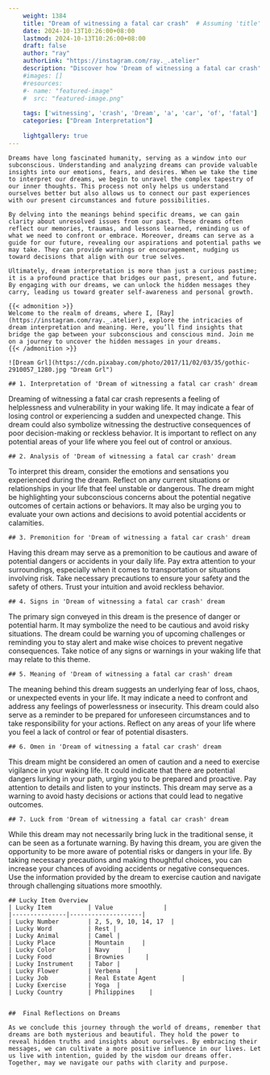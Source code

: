 ```yaml
---
    weight: 1384
    title: "Dream of witnessing a fatal car crash"  # Assuming 'title' column exists
    date: 2024-10-13T10:26:00+08:00
    lastmod: 2024-10-13T10:26:00+08:00
    draft: false
    author: "ray"
    authorLink: "https://instagram.com/ray._.atelier"
    description: "Discover how 'Dream of witnessing a fatal car crash' can interpret your future and uncover its significant meanings in your life."
    #images: []
    #resources:
    #- name: "featured-image"
    #  src: "featured-image.png"
    
    tags: ['witnessing', 'crash', 'Dream', 'a', 'car', 'of', 'fatal']
    categories: ["Dream Interpretation"]
    
    lightgallery: true
---
```

    
    Dreams have long fascinated humanity, serving as a window into our subconscious. Understanding and analyzing dreams can provide valuable insights into our emotions, fears, and desires. When we take the time to interpret our dreams, we begin to unravel the complex tapestry of our inner thoughts. This process not only helps us understand ourselves better but also allows us to connect our past experiences with our present circumstances and future possibilities.
    
    By delving into the meanings behind specific dreams, we can gain clarity about unresolved issues from our past. These dreams often reflect our memories, traumas, and lessons learned, reminding us of what we need to confront or embrace. Moreover, dreams can serve as a guide for our future, revealing our aspirations and potential paths we may take. They can provide warnings or encouragement, nudging us toward decisions that align with our true selves.
    
    Ultimately, dream interpretation is more than just a curious pastime; it is a profound practice that bridges our past, present, and future. By engaging with our dreams, we can unlock the hidden messages they carry, leading us toward greater self-awareness and personal growth.
    
    {{< admonition >}}
    Welcome to the realm of dreams, where I, [Ray](https://instagram.com/ray._.atelier), explore the intricacies of dream interpretation and meaning. Here, you’ll find insights that bridge the gap between your subconscious and conscious mind. Join me on a journey to uncover the hidden messages in your dreams.
    {{< /admonition >}}
    
    ![Dream Grl](https://cdn.pixabay.com/photo/2017/11/02/03/35/gothic-2910057_1280.jpg "Dream Grl")
    
    ## 1. Interpretation of 'Dream of witnessing a fatal car crash' dream
    
Dreaming of witnessing a fatal car crash represents a feeling of helplessness and vulnerability in your waking life. It may indicate a fear of losing control or experiencing a sudden and unexpected change. This dream could also symbolize witnessing the destructive consequences of poor decision-making or reckless behavior. It is important to reflect on any potential areas of your life where you feel out of control or anxious.
    
    ## 2. Analysis of 'Dream of witnessing a fatal car crash' dream
    
To interpret this dream, consider the emotions and sensations you experienced during the dream. Reflect on any current situations or relationships in your life that feel unstable or dangerous. The dream might be highlighting your subconscious concerns about the potential negative outcomes of certain actions or behaviors. It may also be urging you to evaluate your own actions and decisions to avoid potential accidents or calamities.
    
    ## 3. Premonition for 'Dream of witnessing a fatal car crash' dream
    
Having this dream may serve as a premonition to be cautious and aware of potential dangers or accidents in your daily life. Pay extra attention to your surroundings, especially when it comes to transportation or situations involving risk. Take necessary precautions to ensure your safety and the safety of others. Trust your intuition and avoid reckless behavior.
    
    ## 4. Signs in 'Dream of witnessing a fatal car crash' dream
    
The primary sign conveyed in this dream is the presence of danger or potential harm. It may symbolize the need to be cautious and avoid risky situations. The dream could be warning you of upcoming challenges or reminding you to stay alert and make wise choices to prevent negative consequences. Take notice of any signs or warnings in your waking life that may relate to this theme.
    
    ## 5. Meaning of 'Dream of witnessing a fatal car crash' dream
    
The meaning behind this dream suggests an underlying fear of loss, chaos, or unexpected events in your life. It may indicate a need to confront and address any feelings of powerlessness or insecurity. This dream could also serve as a reminder to be prepared for unforeseen circumstances and to take responsibility for your actions. Reflect on any areas of your life where you feel a lack of control or fear of potential disasters.
    
    ## 6. Omen in 'Dream of witnessing a fatal car crash' dream
    
This dream might be considered an omen of caution and a need to exercise vigilance in your waking life. It could indicate that there are potential dangers lurking in your path, urging you to be prepared and proactive. Pay attention to details and listen to your instincts. This dream may serve as a warning to avoid hasty decisions or actions that could lead to negative outcomes.
    
    ## 7. Luck from 'Dream of witnessing a fatal car crash' dream
    
While this dream may not necessarily bring luck in the traditional sense, it can be seen as a fortunate warning. By having this dream, you are given the opportunity to be more aware of potential risks or dangers in your life. By taking necessary precautions and making thoughtful choices, you can increase your chances of avoiding accidents or negative consequences. Use the information provided by the dream to exercise caution and navigate through challenging situations more smoothly.
    
    ## Lucky Item Overview
    | Lucky Item          | Value              |
    |---------------|--------------------|
    | Lucky Number        | 2, 5, 9, 10, 14, 17  |
    | Lucky Word          | Rest |
    | Lucky Animal        | Camel |
    | Lucky Place         | Mountain     |
    | Lucky Color         | Navy     |
    | Lucky Food          | Brownies      |
    | Lucky Instrument    | Tabor |
    | Lucky Flower        | Verbena    |
    | Lucky Job           | Real Estate Agent       |
    | Lucky Exercise      | Yoga  |
    | Lucky Country       | Philippines    |
    
    
    ##  Final Reflections on Dreams
    
    As we conclude this journey through the world of dreams, remember that dreams are both mysterious and beautiful. They hold the power to reveal hidden truths and insights about ourselves. By embracing their messages, we can cultivate a more positive influence in our lives. Let us live with intention, guided by the wisdom our dreams offer. Together, may we navigate our paths with clarity and purpose.
    